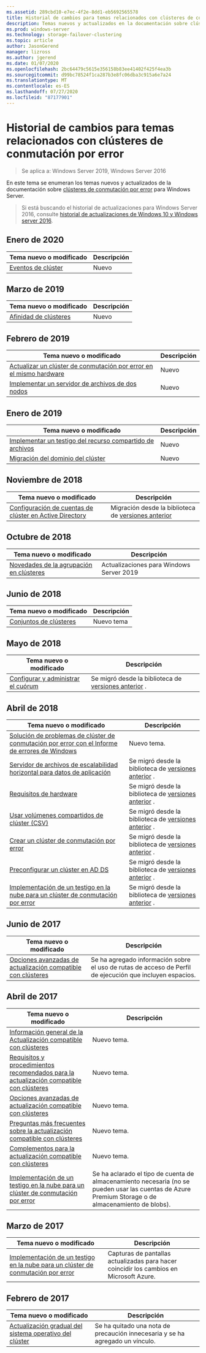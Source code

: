 ```yaml
---
ms.assetid: 289cbd10-e7ec-4f2e-8dd1-eb5692565578
title: Historial de cambios para temas relacionados con clústeres de conmutación por error
description: Temas nuevos y actualizados en la documentación sobre clústeres de conmutación por error para Windows Server 2016
ms.prod: windows-server
ms.technology: storage-failover-clustering
ms.topic: article
author: JasonGerend
manager: lizross
ms.author: jgerend
ms.date: 01/07/2020
ms.openlocfilehash: 2bc64479c5615e356158b83ee41402f425f4ea3b
ms.sourcegitcommit: d99bc78524f1ca287b3e8fc06dba3c915a6e7a24
ms.translationtype: MT
ms.contentlocale: es-ES
ms.lasthandoff: 07/27/2020
ms.locfileid: "87177901"
---
```

# <a name="change-history-for-failover-clustering-topics"></a>Historial de cambios para temas relacionados con clústeres de conmutación por error

>Se aplica a: Windows Server 2019, Windows Server 2016

En este tema se enumeran los temas nuevos y actualizados de la documentación sobre [clústeres de conmutación por error](failover-clustering-overview.md) para Windows Server.

> Si está buscando el historial de actualizaciones para Windows Server 2016, consulte [historial de actualizaciones de Windows 10 y Windows server 2016](https://support.microsoft.com/help/4000825/windows-10-and-windows-server-2016-update-history).

## <a name="january-2020"></a>Enero de 2020

|Tema nuevo o modificado                                    |Descripción |
|--------------------------------------------------------|------------|
|[Eventos de clúster](system-events.md)| Nuevo     |

## <a name="march-2019"></a>Marzo de 2019

|Tema nuevo o modificado                                    |Descripción |
|--------------------------------------------------------|------------|
|[Afinidad de clústeres](cluster-affinity.md)| Nuevo     |

## <a name="february-2019"></a>Febrero de 2019

|Tema nuevo o modificado                                    |Descripción |
|--------------------------------------------------------|------------|
| [Actualizar un clúster de conmutación por error en el mismo hardware](upgrade-option-same-hardware.md)| Nuevo |
|[Implementar un servidor de archivos de dos nodos](deploy-two-node-clustered-file-server.md)| Nuevo |

## <a name="january-2019"></a>Enero de 2019

|Tema nuevo o modificado                                    |Descripción |
|--------------------------------------------------------|------------|
|[Implementar un testigo del recurso compartido de archivos](file-share-witness.md)    | Nuevo        |
|[Migración del dominio del clúster](cluster-domain-migration.md) | Nuevo        |

## <a name="november-2018"></a>Noviembre de 2018

|Tema nuevo o modificado|Descripción|
|---|---|
|[Configuración de cuentas de clúster en Active Directory](configure-ad-accounts.md)|Migración desde la biblioteca de [versiones anterior](/previous-versions/windows/it-pro/windows-server-2008-R2-and-2008/)|

## <a name="october-2018"></a>Octubre de 2018

|Tema nuevo o modificado|Descripción|
|---|---|
|[Novedades de la agrupación en clústeres](whats-new-in-failover-clustering.md)| Actualizaciones para Windows Server 2019|

## <a name="june-2018"></a>Junio de 2018

|Tema nuevo o modificado|Descripción|
|---|---|
|[Conjuntos de clústeres](../storage/storage-spaces/cluster-sets.md)| Nuevo tema|

## <a name="may-2018"></a>Mayo de 2018

|Tema nuevo o modificado|Descripción|
|---|---|
|[Configurar y administrar el cuórum](manage-cluster-quorum.md) | Se migró desde la biblioteca de [versiones anterior](/previous-versions/windows/it-pro/windows-server-2012-R2-and-2012) . |

## <a name="april-2018"></a>Abril de 2018

|Tema nuevo o modificado|Descripción|
|---|---|
|[Solución de problemas de clúster de conmutación por error con el Informe de errores de Windows](troubleshooting-using-WER-reports.md)| Nuevo tema. |
|[Servidor de archivos de escalabilidad horizontal para datos de aplicación](sofs-overview.md)|Se migró desde la biblioteca de [versiones anterior](/previous-versions/windows/it-pro/windows-server-2012-R2-and-2012) .|
|[Requisitos de hardware](clustering-requirements.md)|Se migró desde la biblioteca de [versiones anterior](/previous-versions/windows/it-pro/windows-server-2012-R2-and-2012) .|
|[Usar volúmenes compartidos de clúster (CSV)](failover-cluster-csvs.md)|Se migró desde la biblioteca de [versiones anterior](/previous-versions/windows/it-pro/windows-server-2012-R2-and-2012) .|
|[Crear un clúster de conmutación por error](create-failover-cluster.md)|Se migró desde la biblioteca de [versiones anterior](/previous-versions/windows/it-pro/windows-server-2012-R2-and-2012) .|
|[Preconfigurar un clúster en AD DS](prestage-cluster-adds.md)|Se migró desde la biblioteca de [versiones anterior](/previous-versions/windows/it-pro/windows-server-2012-R2-and-2012) .|
|[Implementación de un testigo en la nube para un clúster de conmutación por error](deploy-cloud-witness.md)|Se migró desde la biblioteca de [versiones anterior](/previous-versions/windows/it-pro/windows-server-2012-R2-and-2012) .|

## <a name="june-2017"></a>Junio de 2017

|Tema nuevo o modificado|Descripción|
|---|---|
|[Opciones avanzadas de actualización compatible con clústeres](cluster-aware-updating-options.md)|Se ha agregado información sobre el uso de rutas de acceso de Perfil de ejecución que incluyen espacios.|

## <a name="april-2017"></a>Abril de 2017

|Tema nuevo o modificado|Descripción|
|---|---|
|[Información general de la Actualización compatible con clústeres](cluster-aware-updating.md)|Nuevo tema.|
|[Requisitos y procedimientos recomendados para la actualización compatible con clústeres](cluster-aware-updating-requirements.md)|Nuevo tema.|
|[Opciones avanzadas de actualización compatible con clústeres](cluster-aware-updating-options.md)|Nuevo tema.|
|[Preguntas más frecuentes sobre la actualización compatible con clústeres](cluster-aware-updating-faq.md)|Nuevo tema.|
|[Complementos para la actualización compatible con clústeres](cluster-aware-updating-plug-ins.md)|Nuevo tema.|
|[Implementación de un testigo en la nube para un clúster de conmutación por error](deploy-cloud-witness.md)|Se ha aclarado el tipo de cuenta de almacenamiento necesaria (no se pueden usar las cuentas de Azure Premium Storage o de almacenamiento de blobs).|

## <a name="march-2017"></a>Marzo de 2017

|Tema nuevo o modificado|Descripción|
|---|---|
|[Implementación de un testigo en la nube para un clúster de conmutación por error](deploy-cloud-witness.md)| Capturas de pantallas actualizadas para hacer coincidir los cambios en Microsoft Azure.|

## <a name="february-2017"></a>Febrero de 2017

|Tema nuevo o modificado|Descripción|
|---|---|
|[Actualización gradual del sistema operativo del clúster](Cluster-Operating-System-Rolling-Upgrade.md)|Se ha quitado una nota de precaución innecesaria y se ha agregado un vínculo.|